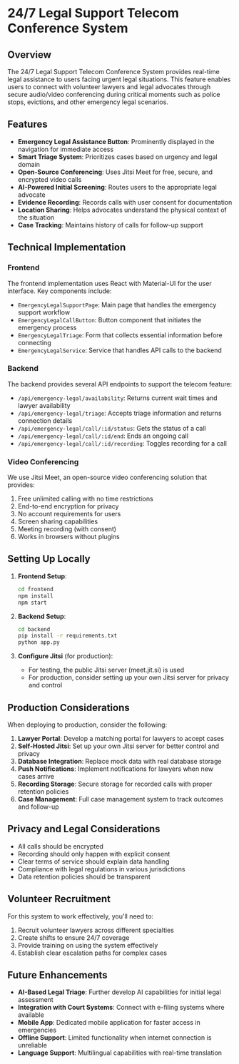 # 24/7 Legal Support Telecom Conference System

## Overview

The 24/7 Legal Support Telecom Conference System provides real-time legal assistance to users facing urgent legal situations. This feature enables users to connect with volunteer lawyers and legal advocates through secure audio/video conferencing during critical moments such as police stops, evictions, and other emergency legal scenarios.

## Features

- **Emergency Legal Assistance Button**: Prominently displayed in the navigation for immediate access
- **Smart Triage System**: Prioritizes cases based on urgency and legal domain
- **Open-Source Conferencing**: Uses Jitsi Meet for free, secure, and encrypted video calls
- **AI-Powered Initial Screening**: Routes users to the appropriate legal advocate
- **Evidence Recording**: Records calls with user consent for documentation
- **Location Sharing**: Helps advocates understand the physical context of the situation
- **Case Tracking**: Maintains history of calls for follow-up support

## Technical Implementation

### Frontend

The frontend implementation uses React with Material-UI for the user interface. Key components include:

- `EmergencyLegalSupportPage`: Main page that handles the emergency support workflow
- `EmergencyLegalCallButton`: Button component that initiates the emergency process
- `EmergencyLegalTriage`: Form that collects essential information before connecting
- `EmergencyLegalService`: Service that handles API calls to the backend

### Backend

The backend provides several API endpoints to support the telecom feature:

- `/api/emergency-legal/availability`: Returns current wait times and lawyer availability
- `/api/emergency-legal/triage`: Accepts triage information and returns connection details
- `/api/emergency-legal/call/:id/status`: Gets the status of a call
- `/api/emergency-legal/call/:id/end`: Ends an ongoing call
- `/api/emergency-legal/call/:id/recording`: Toggles recording for a call

### Video Conferencing

We use Jitsi Meet, an open-source video conferencing solution that provides:

1. Free unlimited calling with no time restrictions
2. End-to-end encryption for privacy
3. No account requirements for users
4. Screen sharing capabilities
5. Meeting recording (with consent)
6. Works in browsers without plugins

## Setting Up Locally

1. **Frontend Setup**:
   ```bash
   cd frontend
   npm install
   npm start
   ```

2. **Backend Setup**:
   ```bash
   cd backend
   pip install -r requirements.txt
   python app.py
   ```

3. **Configure Jitsi** (for production):
   - For testing, the public Jitsi server (meet.jit.si) is used
   - For production, consider setting up your own Jitsi server for privacy and control

## Production Considerations

When deploying to production, consider the following:

1. **Lawyer Portal**: Develop a matching portal for lawyers to accept cases
2. **Self-Hosted Jitsi**: Set up your own Jitsi server for better control and privacy
3. **Database Integration**: Replace mock data with real database storage
4. **Push Notifications**: Implement notifications for lawyers when new cases arrive
5. **Recording Storage**: Secure storage for recorded calls with proper retention policies
6. **Case Management**: Full case management system to track outcomes and follow-up

## Privacy and Legal Considerations

- All calls should be encrypted
- Recording should only happen with explicit consent
- Clear terms of service should explain data handling
- Compliance with legal regulations in various jurisdictions
- Data retention policies should be transparent

## Volunteer Recruitment

For this system to work effectively, you'll need to:

1. Recruit volunteer lawyers across different specialties
2. Create shifts to ensure 24/7 coverage
3. Provide training on using the system effectively
4. Establish clear escalation paths for complex cases

## Future Enhancements

- **AI-Based Legal Triage**: Further develop AI capabilities for initial legal assessment
- **Integration with Court Systems**: Connect with e-filing systems where available
- **Mobile App**: Dedicated mobile application for faster access in emergencies
- **Offline Support**: Limited functionality when internet connection is unreliable
- **Language Support**: Multilingual capabilities with real-time translation 